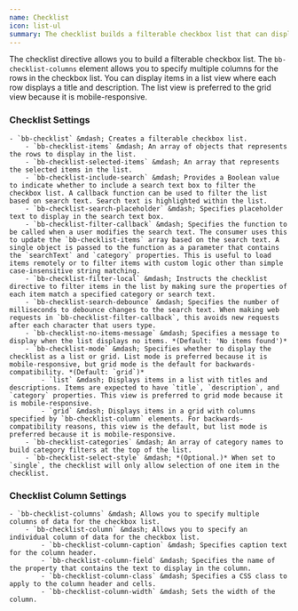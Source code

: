 ```yaml
---
name: Checklist
icon: list-ul
summary: The checklist builds a filterable checkbox list that can display multiple columns of data.
---
```


The checklist directive allows you to build a filterable checkbox list. The `bb-checklist-columns` element allows you to specify multiple columns for the rows in the checkbox list. You can display items in a list view where each row displays a title and description. The list view is preferred to the grid view because it is mobile-responsive.

### Checklist Settings ###
    - `bb-checklist` &mdash; Creates a filterable checkbox list.
        - `bb-checklist-items` &mdash; An array of objects that represents the rows to display in the list.
        - `bb-checklist-selected-items` &mdash; An array that represents the selected items in the list.
        - `bb-checklist-include-search` &mdash; Provides a Boolean value to indicate whether to include a search text box to filter the checkbox list. A callback function can be used to filter the list based on search text. Search text is highlighted within the list.
        - `bb-checklist-search-placeholder` &mdash; Specifies placeholder text to display in the search text box.
        - `bb-checklist-filter-callback` &mdash; Specifies the function to be called when a user modifies the search text. The consumer uses this to update the `bb-checklist-items` array based on the search text. A single object is passed to the function as a parameter that contains the `searchText` and `category` properties. This is useful to load items remotely or to filter items with custom logic other than simple case-insensitive string matching.
        - `bb-checklist-filter-local` &mdash; Instructs the checklist directive to filter items in the list by making sure the properties of each item match a specified category or search text.
        - `bb-checklist-search-debounce` &mdash; Specifies the number of milliseconds to debounce changes to the search text. When making web requests in `bb-checklist-filter-callback`, this avoids new requests after each character that users type.
        - `bb-checklist-no-items-message` &mdash; Specifies a message to display when the list displays no items. *(Default: 'No items found')*
        - `bb-checklist-mode` &mdash; Specifies whether to display the checklist as a list or grid. List mode is preferred because it is mobile-responsive, but grid mode is the default for backwards-compatibility. *(Default: `grid`)*
            - `list` &mdash; Displays items in a list with titles and descriptions. Items are expected to have `title`, `description`, and `category` properties. This view is preferred to grid mode because it is mobile-responsive.
            - `grid` &mdash; Displays items in a grid with columns specified by `bb-checklist-column` elements. For backwards-compatibility reasons, this view is the default, but list mode is preferred because it is mobile-responsive.
        - `bb-checklist-categories` &mdash; An array of category names to build category filters at the top of the list.
        - `bb-checklist-select-style` &mdash; *(Optional.)* When set to `single`, the checklist will only allow selection of one item in the checklist.

### Checklist Column Settings ###
    - `bb-checklist-columns` &mdash; Allows you to specify multiple columns of data for the checkbox list.
        - `bb-checklist-column` &mdash; Allows you to specify an individual column of data for the checkbox list.
            - `bb-checklist-column-caption` &mdash; Specifies caption text for the column header.
            - `bb-checklist-column-field` &mdash; Specifies the name of the property that contains the text to display in the column.
            - `bb-checklist-column-class` &mdash; Specifies a CSS class to apply to the column header and cells.
            - `bb-checklist-column-width` &mdash; Sets the width of the column.
